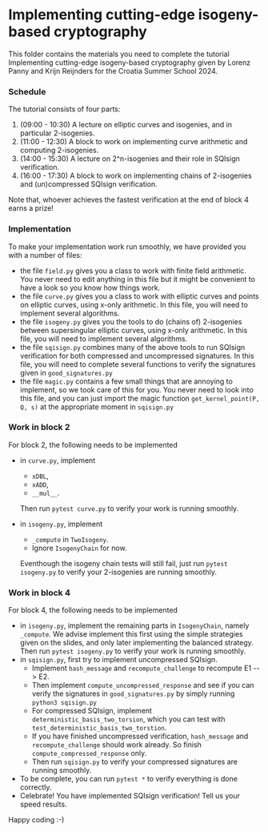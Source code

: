 # Implementing cutting-edge isogeny-based cryptography

This folder contains the materials you need to complete the tutorial
    Implementing cutting-edge isogeny-based cryptography
given by Lorenz Panny and Krijn Reijnders for the Croatia Summer School 2024.

### Schedule

The tutorial consists of four parts:
1. (09:00 - 10:30) A lecture on elliptic curves and isogenies, and in particular 2-isogenies.
2. (11:00 - 12:30) A block to work on implementing curve arithmetic and computing 2-isogenies.
3. (14:00 - 15:30) A lecture on 2^n-isogenies and their role in SQIsign verification.
4. (16:00 - 17:30) A block to work on implementing chains of 2-isogenies and (un)compressed SQIsign verification.

Note that, whoever achieves the fastest verification at the end of block 4 earns a prize!

### Implementation

To make your implementation work run smoothly, we have provided you with a number of files:
* the file `field.py` gives you a class to work with finite field arithmetic. You never need to edit anything in this file
    but it might be convenient to have a look so you know how things work.
* the file `curve.py` gives you a class to work with elliptic curves and points on elliptic curves, using x-only arithmetic.
    In this file, you will need to implement several algorithms.
* the file `isogeny.py` gives you the tools to do (chains of) 2-isogenies between supersingular elliptic curves, using x-only arithmetic.
    In this file, you will need to implement several algorithms.
* the file `sqisign.py` combines many of the above tools to run SQIsign verification for both compressed and uncompressed signatures.
    In this file, you will need to complete several functions to verify the signatures given in `good_signatures.py`
* the file `magic.py` contains a few small things that are annoying to implement, so we took care of this for you. You never need to
    look into this file, and you can just import the magic function `get_kernel_point(P, Q, s)` at the appropriate moment in `sqisign.py`

### Work in block 2

For block 2, the following needs to be implemented
* in `curve.py`, implement 
    * `xDBL`,
    * `xADD`, 
    * `__mul__`. 
    
    Then run `pytest curve.py` to verify your work is running smoothly.
* in `isogeny.py`, implement 
    * `_compute` in `TwoIsogeny`. 
    * Ignore `IsogenyChain` for now.
    
    Eventhough the isogeny chain tests will still fail, just run `pytest isogeny.py` to verify your 2-isogenies are running smoothly.

### Work in block 4

For block 4, the following needs to be implemented
* in `isogeny.py`, implement the remaining parts in `IsogenyChain`, namely `_compute`. We advise implement this first using the simple strategies given on the slides, and only later implementing the balanced strategy. Then run `pytest isogeny.py` to verify your work is running smoothly.
* in `sqisign.py`, first try to implement uncompressed SQIsign.
    * Implement `hash_message` and `recompute_challenge` to recompute E1 --> E2.
    * Then implement `compute_uncompressed_response` and see if you can verify the
    signatures in `good_signatures.py` by simply running `python3 sqisign.py`
    * For compressed SQIsign, implement `deterministic_basis_two_torsion`, which
    you can test with `test_deterministic_basis_two_torstion`. 
    * If you have finished
    uncompressed verification, `hash_message` and `recompute_challenge` should work
    already. So finish `compute_compressed_response` only.
    * Then run `sqisign.py` to verify your compressed signatures are running smoothly.
* To be complete, you can run `pytest *` to verify everything is done correctly.
* Celebrate! You have implemented SQIsign verification! Tell us your speed results.

Happy coding :-)

